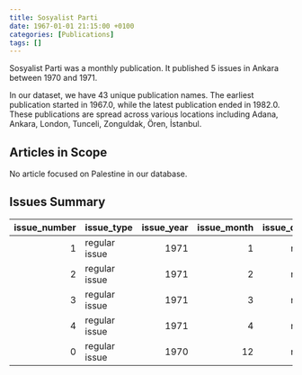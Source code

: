 ```yaml
---
title: Sosyalist Parti
date: 1967-01-01 21:15:00 +0100
categories: [Publications]
tags: []
---
```


Sosyalist Parti was a monthly publication. It published 5 issues in Ankara between 1970 and 1971.

In our dataset, we have 43 unique publication names. The earliest publication started in 1967.0, while the latest publication ended in 1982.0. These publications are spread across various locations including Adana, Ankara, London, Tunceli, Zonguldak, Ören, İstanbul.

## Articles in Scope

No article focused on Palestine in our database.

## Issues Summary

|   issue_number | issue_type    |   issue_year |   issue_month |   issue_day |
|---------------:|:--------------|-------------:|--------------:|------------:|
|              1 | regular issue |         1971 |             1 |         nan |
|              2 | regular issue |         1971 |             2 |         nan |
|              3 | regular issue |         1971 |             3 |         nan |
|              4 | regular issue |         1971 |             4 |         nan |
|              0 | regular issue |         1970 |            12 |         nan |